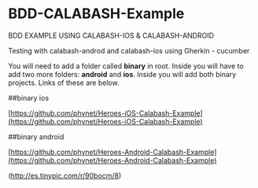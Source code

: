 # BDD-CALABASH-Example
BDD EXAMPLE USING CALABASH-IOS &amp; CALABASH-ANDROID

Testing with calabash-androd and calabash-ios using Gherkin - cucumber

You will need to add a folder called **binary** in root. Inside you will have to add two more folders: **android** and **ios**. Inside you will add both binary projects. Links of these are below.

##binary ios
  
  [https://github.com/phynet/Heroes-iOS-Calabash-Example](https://github.com/phynet/Heroes-iOS-Calabash-Example)
  
##binary android
  
  [https://github.com/phynet/Heroes-Android-Calabash-Example](https://github.com/phynet/Heroes-Android-Calabash-Example)

(http://es.tinypic.com/r/90bocm/8)
